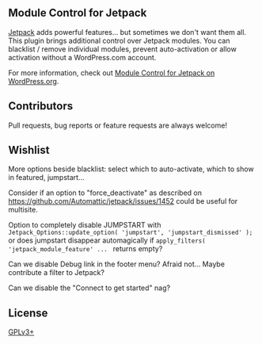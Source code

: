 ## Module Control for Jetpack

[Jetpack](https://wordpress.org/plugins/jetpack/) adds powerful features... but sometimes we don't want them all. This plugin brings additional control over Jetpack modules. You can blacklist / remove individual modules, prevent auto-activation or allow activation without a WordPress.com account.

For more information, check out [Module Control for Jetpack on WordPress.org](https://wordpress.org/plugins/jetpack-module-control/).

## Contributors

Pull requests, bug reports or feature requests are always welcome!

## Wishlist

More options beside blacklist: select which to auto-activate, which to show in featured, jumpstart...

Consider if an option to "force_deactivate" as described on https://github.com/Automattic/jetpack/issues/1452 could be useful for multisite.

Option to completely disable JUMPSTART with `Jetpack_Options::update_option( 'jumpstart', 'jumpstart_dismissed' );` or does jumpstart disappear automagically if `apply_filters( 'jetpack_module_feature' ... ` returns empty?

Can we disable Debug link in the footer menu? Afraid not... Maybe contribute a filter to Jetpack?

Can we disable the "Connect to get started" nag?

## License

[GPLv3+](http://www.gnu.org/licenses/gpl-3.0.html)
